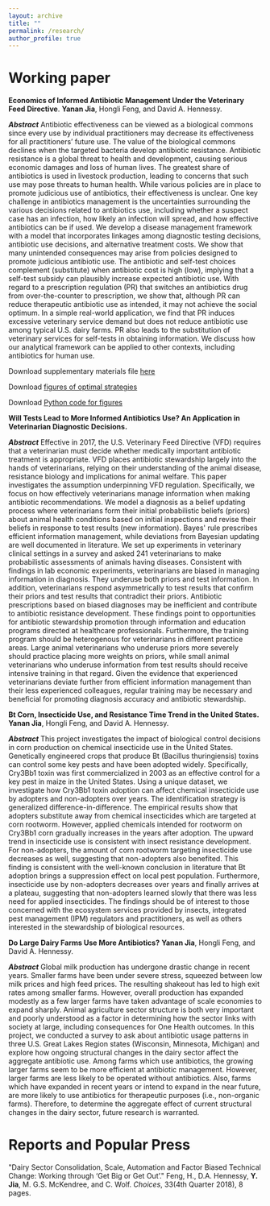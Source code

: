 ```yaml
---
layout: archive
title: ""
permalink: /research/
author_profile: true
---
```

# Working paper
**Economics of Informed Antibiotic Management Under the Veterinary Feed Directive**. **Yanan Jia**, Hongli Feng, and David A. Hennessy.

***Abstract*** Antibiotic effectiveness can be viewed as a biological commons since every use by individual practitioners may decrease its effectiveness for all practitioners’ future use. The value of the biological commons declines when the targeted bacteria develop antibiotic resistance. Antibiotic resistance is a global threat to health and development, causing serious economic damages and loss of human lives. The greatest share of antibiotics is used in livestock production, leading to concerns that such use may pose threats to human health. While various policies are in place to promote judicious use of antibiotics, their effectiveness is unclear. One key challenge in antibiotics management is the uncertainties surrounding the various decisions related to antibiotics use, including whether a suspect case has an infection, how likely an infection will spread, and how effective antibiotics can be if used. We develop a disease management framework with a model that incorporates linkages among diagnostic testing decisions, antibiotic use decisions, and alternative treatment costs. We show that many unintended consequences may arise from policies designed to promote judicious antibiotic use. The antibiotic and self-test choices complement (substitute) when antibiotic cost is high (low), implying that a self-test subsidy can plausibly increase expected antibiotic use. With regard to a prescription regulation (PR) that switches an antibiotics drug from over-the-counter to prescription, we show that, although PR can reduce therapeutic antibiotic use as intended, it may not achieve the social optimum. In a simple real-world application, we find that PR induces excessive veterinary service demand but does not reduce antibiotic use among typical U.S. dairy farms. PR also leads to the substitution of veterinary services for self-tests in obtaining information. We discuss how our analytical framework can be applied to other contexts, including antibiotics for human use.

Download supplementary materials file [here](/files/SM.pdf)

Download [figures of optimal strategies](/files/Figures.pdf)

Download [Python code for figures](/files/code_b-d_09_05_2023.py)

**Will Tests Lead to More Informed Antibiotics Use? An Application in Veterinarian Diagnostic Decisions.**

***Abstract*** Effective in 2017, the U.S. Veterinary Feed Directive (VFD) requires that a veterinarian must decide whether medically important antibiotic treatment is appropriate. VFD places antibiotic stewardship largely into the hands of veterinarians, relying on their understanding of the animal disease, resistance biology and implications for animal welfare. This paper investigates the assumption underpinning VFD regulation. Specifically, we focus on how effectively veterinarians manage information when making antibiotic recommendations. We model a diagnosis as a belief updating process where veterinarians form their initial probabilistic beliefs (priors) about animal health conditions based on initial inspections and revise their beliefs in response to test results (new information). Bayes' rule prescribes efficient information management, while deviations from Bayesian updating are well documented in literature. We set up experiments in veterinary clinical settings in a survey and asked 241 veterinarians to make probabilistic assessments of animals having diseases. Consistent with findings in lab economic experiments, veterinarians are biased in managing information in diagnosis. They underuse both priors and test information. In addition, veterinarians respond asymmetrically to test results that confirm their priors and test results that contradict their priors. Antibiotic prescriptions based on biased diagnoses may be inefficient and contribute to antibiotic resistance development. These findings point to opportunities for antibiotic stewardship promotion through information and education programs directed at healthcare professionals. Furthermore, the training program should be heterogenous for veterinarians in different practice areas. Large animal veterinarians who underuse priors more severely should practice placing more weights on priors, while small animal veterinarians who underuse information from test results should receive intensive training in that regard. Given the evidence that experienced veterinarians deviate further from efficient information management than their less experienced colleagues, regular training may be necessary and beneficial for promoting diagnosis accuracy and antibiotic stewardship. 


**Bt Corn, Insecticide Use, and Resistance Time Trend in the United States.** **Yanan Jia**, Hongli Feng, and David A. Hennessy.

***Abstract*** This project investigates the impact of biological control decisions in corn production on chemical insecticide use in the United States. Genetically engineered crops that produce Bt (Bacillus thuringiensis) toxins can control some key pests and have been adopted widely. Specifically, Cry3Bb1 toxin was first commercialized in 2003 as an effective control for a key pest in maize in the United States. Using a unique dataset, we investigate how Cry3Bb1 toxin adoption can affect chemical insecticide use by adopters and non-adopters over years. The identification strategy is generalized difference-in-difference. The empirical results show that adopters substitute away from chemical insecticides which are targeted at corn rootworm. However, applied chemicals intended for rootworm on Cry3Bb1 corn gradually increases in the years after adoption. The upward trend in insecticide use is consistent with insect resistance development. For non-adopters, the amount of corn rootworm targeting insecticide use decreases as well, suggesting that non-adopters also benefited. This finding is consistent with the well-known conclusion in literature that Bt adoption brings a suppression effect on local pest population. Furthermore, insecticide use by non-adopters decreases over years and finally arrives at a plateau, suggesting that non-adopters learned slowly that there was less need for applied insecticides. The findings should be of interest to those concerned with the ecosystem services provided by insects, integrated pest management (IPM) regulators and practitioners, as well as others interested in the stewardship of biological resources.


**Do Large Dairy Farms Use More Antibiotics?** **Yanan Jia**, Hongli Feng, and David A. Hennessy.

***Abstract*** Global milk production has undergone drastic change in recent years. Smaller farms have been under severe stress, squeezed between low milk prices and high feed prices. The resulting shakeout has led to high exit rates among smaller farms. However, overall production has expanded modestly as a few larger farms have taken advantage of scale economies to expand sharply. Animal agriculture sector structure is both very important and poorly understood as a factor in determining how the sector links with society at large, including consequences for One Health outcomes. In this project, we conducted a survey to ask about antibiotic usage patterns in three U.S. Great Lakes Region states (Wisconsin, Minnesota, Michigan) and explore how ongoing structural changes in the dairy sector affect the aggregate antibiotic use. Among farms which use antibiotics, the growing larger farms seem to be more efficient at antibiotic management. However, larger farms are less likely to be operated without antibiotics. Also, farms which have expanded in recent years or intend to expand in the near future, are more likely to use antibiotics for therapeutic purposes (i.e., non-organic farms). Therefore, to determine the aggregate effect of current structural changes in the dairy sector, future research is warranted.

# Reports and Popular Press
"Dairy Sector Consolidation, Scale, Automation and Factor Biased Technical Change: Working through ‘Get Big or Get Out’." Feng, H., D.A. Hennessy, **Y. Jia**, M. G.S. McKendree, and C. Wolf. *Choices*, 33(4th Quarter 2018), 8 pages.

